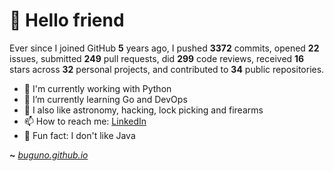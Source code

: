 # 🤖 Hello friend

Ever since I joined GitHub **5** years ago, I pushed **3372** commits, opened **22** issues, submitted **249** pull requests, did **299** code reviews, received **16** stars across **32** personal projects, and contributed to **34** public repositories.

- 🐍 I'm currently working with Python
- 🌱 I’m currently learning Go and DevOps
- 🔭 I also like astronomy, hacking, lock picking and firearms
- 📫 How to reach me: [LinkedIn](https://www.linkedin.com/in/brunodesouzabezerra/)
- 🤡 Fun fact: I don't like Java

**~** [_buguno.github.io_](https://buguno.github.io/)
